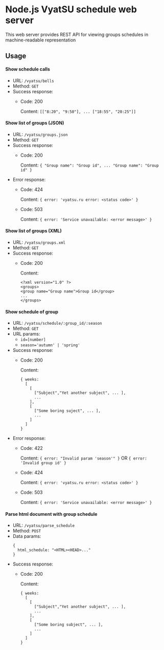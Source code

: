 # Node.js VyatSU schedule web server

This web server provides REST API for viewing groups schedules in machine-readable representation

## Usage

#### Show schedule calls
  - URL: `/vyatsu/bells`
  - Method: `GET`
  - Success response:
    - Code: 200
    
      Content: `[["8:20", "9:50"], ... ["18:55", "20:25"]]`

#### Show list of groups (JSON)
  - URL: `/vyatsu/groups.json`
  - Method: `GET`
  - Success response:
    - Code: 200
    
      Content: `{ "Group name": "Group id", ... "Group name": "Group id" }`
  - Error response:
    - Code: 424
    
      Content: `{ error: 'vyatsu.ru error: <status code>' }`

    - Code: 503
    
      Content: `{ error: 'Service unavailable: <error message>' }`

#### Show list of groups (XML)
  - URL: `/vyatsu/groups.xml`
  - Method: `GET`
  - Success response:
    - Code: 200
    
      Content: 
      ```
      <?xml version="1.0" ?>
      <groups>
      <group name="Group name">Group id</group>
      ...
      </groups>
      ```

#### Show schedule of group
  - URL: `/vyatsu/schedule/:group_id/:season`
  - Method: `GET`
  - URL params:
    - `id=[number]`
    - `season='autumn' | 'spring'`
  - Success response:
    - Code: 200
    
      Content:
      ```
      { weeks:
        [
          [
            ["Subject","Yet another subject", ... ],
            ...
          ],
          [
            ["Some boring suject", ... ],
            ...
          ]
        ]
      }
      ```
  - Error response:
    - Code: 422
    
      Content: `{ error: "Invalid param 'season'" }` OR `{ error: 'Invalid group id' }`

    - Code: 424
    
      Content: `{ error: 'vyatsu.ru error: <status code>' }`

    - Code: 503
    
      Content: `{ error: 'Service unavailable: <error message>' }`

#### Parse html document with group schedule
  - URL: `/vyatsu/parse_schedule`
  - Method: `POST`
  - Data params:
    ```    {       html_schedule: "<HTML><HEAD>..."     }    ```  - Success response:
    - Code: 200
    
      Content:
      ```
      { weeks:
        [
          [
            ["Subject","Yet another subject", ... ],
            ...
          ],
          [
            ["Some boring subject", ... ],
            ...
          ]
        ]
      }
      ```
